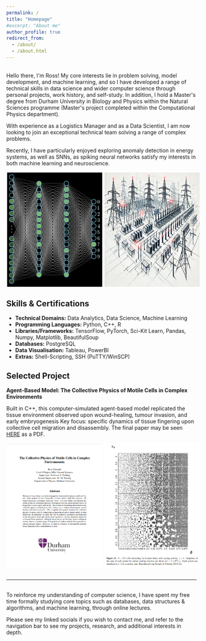 ```yaml
---
permalink: /
title: "Homepage"
#excerpt: "About me"
author_profile: true
redirect_from: 
  - /about/
  - /about.html
---
```


<br>
Hello there, I'm Ross! My core interests lie in problem solving, model development, and machine learning, and so I have developed a range of technical skills in data science and wider computer science through personal projects, work history, and self-study. In addition, I hold a Master's degree from Durham University in Biology and Physics within the Natural Sciences programme (Master's project completed within the Computational Physics department). 

With experience as a Logistics Manager and as a Data Scientist, I am now looking to join an exceptional technical team solving a range of complex problems. 

Recently, I have particularly enjoyed exploring anomaly detection in energy systems, as well as SNNs, as spiking neural networks satisfy my interests in both machine learning and neuroscience.
<br>
<div style="display: flex;">
  <img src="/images/Neural_Network.png" alt="Image 2" style="width: 50%; border: 2px solid white; margin-right: 2px;">
  <img src="/images/power_grid.webp" alt="Image 1" style="width: 50%; border: 2px solid white;">
</div>

<h2> Skills & Certifications </h2>

* **Technical Domains:** Data Analytics, Data Science, Machine Learning
* **Programming Languages:** Python, C++, R
* **Libraries/Frameworks:** TensorFlow, PyTorch, Sci-Kit Learn, Pandas, Numpy, Matplotlib, BeautifulSoup 
* **Databases:** PostgreSQL
* **Data Visualisation:** Tableau, PowerBI
* **Extras:** Shell-Scripting, SSH (PuTTY/WinSCP)

<!-- Quant/Hedge Fund Data Engineer: Fundamentals + Java/C#/C++, NoSQL, Restful/Fast API, Django/Flask, Dash, Credit/Derivatives/Options Course, Terraform, most common leetcode questions...

need git + open source contributions
  -->

<!-- <h2> Selected Experience </h2>

**Kubrick Group - Data Engineer (Awaiting Start)**

Here, my focus early on will be on internal projects and comprehensive training in data modelling, databases, cloud engineering, cyber security, and more. From then on I will begin to engage with clients as a consultant in the broad field of data engineering, data science, and machine learning where I will have the opportunity to transform businesses and optimise internal pipelines.

-->

<h2> Selected Project </h2>

**Agent-Based Model: The Collective Physics of Motile Cells in Complex Environments**

Built in C++, this computer-simulated agent-based model replicated the tissue environment observed upon wound-healing, tumour invasion, and early embryogenesis
Key focus: specific dynamics of tissue fingering upon collective cell migration and disassembly. The final paper may be seen [HERE](/files/Computational_Physics_Thesis.pdf) as a PDF.

<div style="display: flex;">
  <img src="/images/Diss_Cover.png" alt="Image 1" style="width: 50%; border: 2px solid white; margin-right: 2px;">
  <img src="/images/Simulation.png" alt="Image 2" style="width: 50%; border: 2px solid white;">
</div>

<br>

---
<br>
<!--My natural sciences background has given me a concrete foundation in advanced mathematics and statistics which is crucial in understanding machine learning theory and the wider tech domain. In addition, the time I spent undertaking individual and team research projects provided me with the core tools for data analysis, data science, and proper documentation.--> 
To reinforce my understanding of computer science, I have spent my free time formally studying core topics such as databases, data structures & algorithms, and machine learning, through online lectures.

<!--
* CMU15445 - Intro to Database Systems
* CS161 - Design and Analysis of Algorithms 
* CS166 - Data Structures
* CS229 - Machine Learning
-->

<br>

Please see my linked socials if you wish to contact me, and refer to the navigation bar to see my projects, research, and additional interests in depth.

<!--My career is just beginning but I have a well-defined set of goals I hope to achieve. Looking forward I will continue to develop my data engineering, data science, and machine learning skills until I am confident in the specific domain I would like to specialise in, and at present I feel drawn to reinforcement learning due to the near-infinite scale of complexity and intrigue it offers. From this point, I aim to apply innovative machine learning model solutions to change the way the world approaches problems I am passionate about. I hope to build something truly meaningful that transforms a business or industry and later submit it to a top conference where I can share my research and ideas.-->

<!--

* CS106A - Programming Methodologies 
* CS106X - Programming Abstractions
* CS107 - Computer Organisation and Systems
* CS110 - Principles of Computer Systems
* CS145 - Data Management and Data Systems 
* CS229B - Machine Learning for Sequence Modelling
* CS230 - Deep Learning
* CS231N - Deep Learning for Computer Vision

-->



